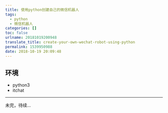 ```yaml
---
title: 使用python创建自己的微信机器人
tags:
  - python
  - 微信机器人
categories: []
toc: false
urlname: 20181019200948
translate_title: create-your-own-wechat-robot-using-python
permalink: 1539950988
date: 2018-10-19 20:09:48
---
```


## 环境 
- python3
- itchat


---
未完，待续...
